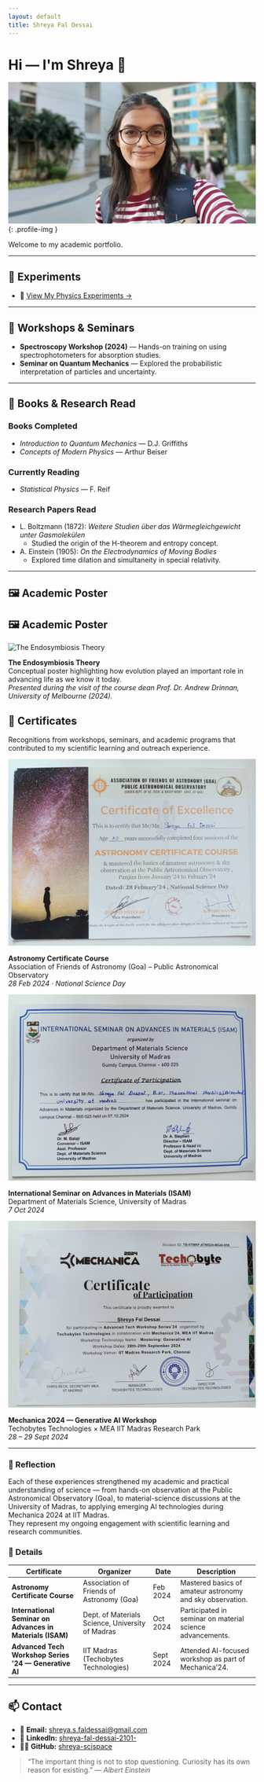 ```yaml
---
layout: default
title: Shreya Fal Dessai
---
```


# Hi — I'm Shreya 👋

![Profile photo](/images/profile.jpg){: .profile-img }

Welcome to my academic portfolio.  


---

## 🧪 Experiments
- 🔬 [View My Physics Experiments →](./experiments.md)


---

## 🧬 Workshops & Seminars
- **Spectroscopy Workshop (2024)** — Hands-on training on using spectrophotometers for absorption studies.  
- **Seminar on Quantum Mechanics** — Explored the probabilistic interpretation of particles and uncertainty.  

---

## 📖 Books & Research Read

### **Books Completed**
- *Introduction to Quantum Mechanics* — D.J. Griffiths  
- *Concepts of Modern Physics* — Arthur Beiser  

### **Currently Reading**
- *Statistical Physics* — F. Reif  

### **Research Papers Read**
- L. Boltzmann (1872): *Weitere Studien über das Wärmegleichgewicht unter Gasmolekülen*  
  - Studied the origin of the H-theorem and entropy concept.  
- A. Einstein (1905): *On the Electrodynamics of Moving Bodies*  
  - Explored time dilation and simultaneity in special relativity.  

---

## 🖼️ Academic Poster
## 🖼️ Academic Poster

![The Endosymbiosis Theory](images/Endosymbiosis.png)

**The Endosymbiosis Theory**  
Conceptual poster highlighting how evolution played an important role in advancing life as we know it today.  
*Presented during the visit of the course dean Prof. Dr. Andrew Drinnan, University of Melbourne (2024).*






## 🏅 Certificates

<p>Recognitions from workshops, seminars, and academic programs that contributed to my scientific learning and outreach experience.</p>

  <!-- Astronomy Certificate -->
  <div class="certificate">
    <a href="images/Astronomy Certificate.png" target="_blank">
      <img src="images/Astronomy Certificate.png" alt="Astronomy Certificate Course">
    </a>
    <p class="caption">
      <strong>Astronomy Certificate Course</strong><br>
      Association of Friends of Astronomy (Goa) – Public Astronomical Observatory<br>
      <em>28 Feb 2024 · National Science Day</em>
    </p>
  </div>

  <!-- Materials Science Seminar Certificate -->
  <div class="certificate">
    <a href="images/Advances in Material science international conference.png" target="_blank">
      <img src="images/Advances in Material science international conference.png" alt="Materials Science Seminar Certificate">
    </a>
    <p class="caption">
      <strong>International Seminar on Advances in Materials (ISAM)</strong><br>
      Department of Materials Science, University of Madras<br>
      <em>7 Oct 2024</em>
    </p>
  </div>

  <!-- Mechanica Workshop Certificate -->
  <div class="certificate">
    <a href="images/Mechanica 2024 gen AI.png" target="_blank">
      <img src="images/Mechanica 2024 gen AI.png" alt="Mechanica 2024 Generative AI Workshop">
    </a>
    <p class="caption">
      <strong>Mechanica 2024 — Generative AI Workshop</strong><br>
      Techobytes Technologies × MEA IIT Madras Research Park<br>
      <em>28 – 29 Sept 2024</em>
    </p>
  </div>

</div>

---

### 📜 Reflection
Each of these experiences strengthened my academic and practical understanding of science — from hands-on observation at the Public Astronomical Observatory (Goa), to material-science discussions at the University of Madras, to applying emerging AI technologies during Mechanica 2024 at IIT Madras.  
They represent my ongoing engagement with scientific learning and research communities.


### 📜 Details

| Certificate | Organizer | Date | Description |
|--------------|------------|------|--------------|
| **Astronomy Certificate Course** | Association of Friends of Astronomy (Goa) | Feb 2024 | Mastered basics of amateur astronomy and sky observation. |
| **International Seminar on Advances in Materials (ISAM)** | Dept. of Materials Science, University of Madras | Oct 2024 | Participated in seminar on material science advancements. |
| **Advanced Tech Workshop Series '24 — Generative AI** | IIT Madras (Techobytes Technologies) | Sept 2024 | Attended AI-focused workshop as part of Mechanica’24. |


---

## 📫 Contact

- 📧 **Email:** [shreya.s.faldessai@gmail.com](mailto:shreya.s.faldessai@gmail.com)  
- 💼 **LinkedIn:** [shreya-fal-dessai-2101-](https://www.linkedin.com/in/shreya-fal-dessai-2101-/)  
- 🧑‍💻 **GitHub:** [shreya-scispace](https://github.com/shreya-scispace)






> “The important thing is not to stop questioning. Curiosity has its own reason for existing.” — *Albert Einstein*
